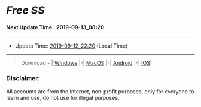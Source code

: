 
# *Free SS*

#### Next Update Time : 2019-09-13_08:20

---
* Updata Time: [2019-09-12_22:20](https://github.com/Geek-007/free-SS/blob/master/2019-09-12_22:20_FreeSS.txt) (Local Time)
---

> Download - | [Windows](https://github.com/shadowsocks/shadowsocks-windows/releases) |-| [MacOS](https://github.com/shadowsocks/shadowsocks-iOS/releases) |-| [Android](https://github.com/shadowsocks/shadowsocks-android/releases) |-| [IOS](https://itunes.apple.com/us/)|

### Disclaimer:
All accounts are from the Internet, non-profit purposes, only for everyone to learn and use, do not use for illegal purposes.
<br>
